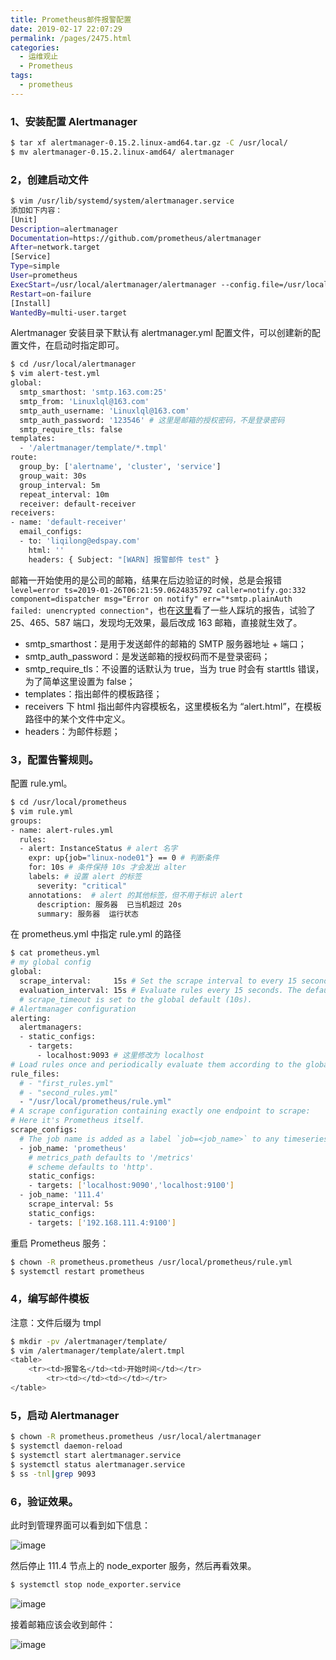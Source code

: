 ```yaml
---
title: Prometheus邮件报警配置
date: 2019-02-17 22:07:29
permalink: /pages/2475.html
categories:
  - 运维观止
  - Prometheus
tags:
  - prometheus
---
```


### 1、安装配置 Alertmanager



```sh
$ tar xf alertmanager-0.15.2.linux-amd64.tar.gz -C /usr/local/
$ mv alertmanager-0.15.2.linux-amd64/ alertmanager
```



### 2，创建启动文件



```sh
$ vim /usr/lib/systemd/system/alertmanager.service 
添加如下内容：
[Unit]
Description=alertmanager
Documentation=https://github.com/prometheus/alertmanager
After=network.target
[Service]
Type=simple
User=prometheus
ExecStart=/usr/local/alertmanager/alertmanager --config.file=/usr/local/alertmanager/alert-test.yml
Restart=on-failure
[Install]
WantedBy=multi-user.target
```



Alertmanager 安装目录下默认有 alertmanager.yml 配置文件，可以创建新的配置文件，在启动时指定即可。



```sh
$ cd /usr/local/alertmanager
$ vim alert-test.yml
global:
  smtp_smarthost: 'smtp.163.com:25'
  smtp_from: 'Linuxlql@163.com'
  smtp_auth_username: 'Linuxlql@163.com'
  smtp_auth_password: '123546' # 这里是邮箱的授权密码，不是登录密码
  smtp_require_tls: false
templates:
  - '/alertmanager/template/*.tmpl'
route:
  group_by: ['alertname', 'cluster', 'service']
  group_wait: 30s
  group_interval: 5m
  repeat_interval: 10m
  receiver: default-receiver
receivers:
- name: 'default-receiver'
  email_configs:
  - to: 'liqilong@edspay.com'
    html: ''
    headers: { Subject: "[WARN] 报警邮件 test" }
```



邮箱一开始使用的是公司的邮箱，结果在后边验证的时候，总是会报错`level=error ts=2019-01-26T06:21:59.062483579Z caller=notify.go:332 component=dispatcher msg="Error on notify" err="*smtp.plainAuth failed: unencrypted connection"`，也在[这里](https://github.com/gjmzj/kubeasz/issues/448)看了一些人踩坑的报告，试验了 25、465、587 端口，发现均无效果，最后改成 163 邮箱，直接就生效了。



- smtp_smarthost：是用于发送邮件的邮箱的 SMTP 服务器地址 + 端口；
- smtp_auth_password：是发送邮箱的授权码而不是登录密码；
- smtp_require_tls：不设置的话默认为 true，当为 true 时会有 starttls 错误，为了简单这里设置为 false；
- templates：指出邮件的模板路径；
- receivers 下 html 指出邮件内容模板名，这里模板名为 “alert.html”，在模板路径中的某个文件中定义。
- headers：为邮件标题；



### 3，配置告警规则。



配置 rule.yml。



```sh
$ cd /usr/local/prometheus
$ vim rule.yml
groups:
- name: alert-rules.yml
  rules:
  - alert: InstanceStatus # alert 名字
    expr: up{job="linux-node01"} == 0 # 判断条件
    for: 10s # 条件保持 10s 才会发出 alter
    labels: # 设置 alert 的标签
      severity: "critical"
    annotations:  # alert 的其他标签，但不用于标识 alert
      description: 服务器  已当机超过 20s
      summary: 服务器  运行状态
```



在 prometheus.yml 中指定 rule.yml 的路径



```sh
$ cat prometheus.yml 
# my global config
global:
  scrape_interval:     15s # Set the scrape interval to every 15 seconds. Default is every 1 minute.
  evaluation_interval: 15s # Evaluate rules every 15 seconds. The default is every 1 minute.
  # scrape_timeout is set to the global default (10s).
# Alertmanager configuration
alerting:
  alertmanagers:
  - static_configs:
    - targets:
      - localhost:9093 # 这里修改为 localhost
# Load rules once and periodically evaluate them according to the global 'evaluation_interval'.
rule_files:
  # - "first_rules.yml"
  # - "second_rules.yml"
  - "/usr/local/prometheus/rule.yml"
# A scrape configuration containing exactly one endpoint to scrape:
# Here it's Prometheus itself.
scrape_configs:
  # The job name is added as a label `job=<job_name>` to any timeseries scraped from this config.
  - job_name: 'prometheus'
    # metrics_path defaults to '/metrics'
    # scheme defaults to 'http'.
    static_configs:
    - targets: ['localhost:9090','localhost:9100']
  - job_name: '111.4'
    scrape_interval: 5s
    static_configs:
    - targets: ['192.168.111.4:9100']
```



重启 Prometheus 服务：



```sh
$ chown -R prometheus.prometheus /usr/local/prometheus/rule.yml
$ systemctl restart prometheus
```



### 4，编写邮件模板



注意：文件后缀为 tmpl



```sh
$ mkdir -pv /alertmanager/template/
$ vim /alertmanager/template/alert.tmpl
<table>
    <tr><td>报警名</td><td>开始时间</td></tr>
        <tr><td></td><td></td></tr>
</table>
```



### 5，启动 Alertmanager



```sh
$ chown -R prometheus.prometheus /usr/local/alertmanager
$ systemctl daemon-reload
$ systemctl start alertmanager.service
$ systemctl status alertmanager.service
$ ss -tnl|grep 9093
```



### 6，验证效果。



此时到管理界面可以看到如下信息：





![image](http://t.eryajf.net/imgs/2021/09/2c56e4cd40852c98.jpg)





然后停止 111.4 节点上的 node_exporter 服务，然后再看效果。



```sh
$ systemctl stop node_exporter.service
```





![image](http://t.eryajf.net/imgs/2021/09/9b5eafaa31412097.jpg)





接着邮箱应该会收到邮件：





![image](http://t.eryajf.net/imgs/2021/09/b52717b8a86c810d.jpg)
